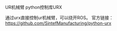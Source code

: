 UR机械臂  python控制库URX


通过urx直接控制ur机械臂，可以绕开ROS。
官方链接：https://github.com/SintefManufacturing/python-urx
